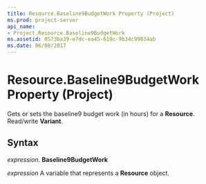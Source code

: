 ```yaml
---
title: Resource.Baseline9BudgetWork Property (Project)
ms.prod: project-server
api_name:
- Project.Resource.Baseline9BudgetWork
ms.assetid: 0573ba39-e7dc-ea45-619c-9b34c99834ab
ms.date: 06/08/2017
---
```



# Resource.Baseline9BudgetWork Property (Project)

Gets or sets the baseline9 budget work (in hours) for a  **Resource**. Read/write **Variant**.


## Syntax

 _expression_. **Baseline9BudgetWork**

 _expression_ A variable that represents a **Resource** object.



